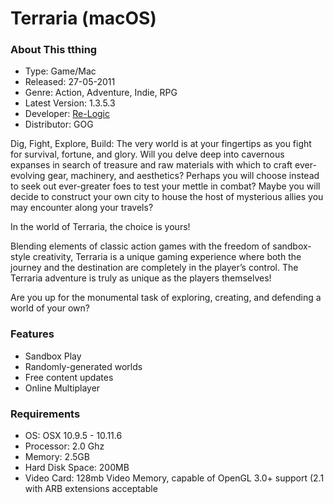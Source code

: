# **Terraria (macOS)**

### About This tthing
* Type: Game/Mac
* Released: 27-05-2011
* Genre: Action, Adventure, Indie, RPG
* Latest Version: 1.3.5.3
* Developer: [Re-Logic](https://re-logic.com)
* Distributor: GOG

Dig, Fight, Explore, Build: The very world is at your fingertips as you fight for survival, fortune, and glory. Will you delve deep into cavernous expanses in search of treasure and raw materials with which to craft ever-evolving gear, machinery, and aesthetics? Perhaps you will choose instead to seek out ever-greater foes to test your mettle in combat? Maybe you will decide to construct your own city to house the host of mysterious allies you may encounter along your travels?

In the world of Terraria, the choice is yours!

Blending elements of classic action games with the freedom of sandbox-style creativity, Terraria is a unique gaming experience where both the journey and the destination are completely in the player’s control. The Terraria adventure is truly as unique as the players themselves! 

Are you up for the monumental task of exploring, creating, and defending a world of your own?

### Features
* Sandbox Play
* Randomly-generated worlds
* Free content updates
* Online Multiplayer

### Requirements
* OS: OSX 10.9.5 - 10.11.6 
* Processor: 2.0 Ghz 
* Memory: 2.5GB
* Hard Disk Space: 200MB  
* Video Card: 128mb Video Memory, capable of OpenGL 3.0+ support (2.1 with ARB extensions acceptable

